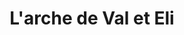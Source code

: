 ---
title: "L'arche de Val et Eli"
url: /metz-en-couture/larche-de-val-et-eli/
shop: Landwirtschaftlich
---